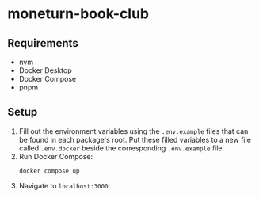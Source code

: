 # moneturn-book-club

## Requirements

-   nvm
-   Docker Desktop
-   Docker Compose
-   pnpm

## Setup

1.  Fill out the environment variables using the `.env.example` files that can be found in each package's root. Put
    these filled variables to a new file called `.env.docker` beside the corresponding `.env.example` file.
2.  Run Docker Compose:
    ```shell
    docker compose up
    ```
3.  Navigate to `localhost:3000`.

